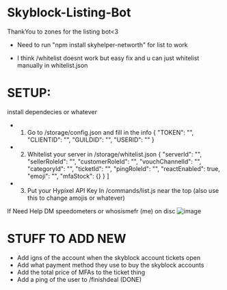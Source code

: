 # Skyblock-Listing-Bot
ThankYou to zones for the listing bot<3

- Need to run "npm install skyhelper-networth" for list to work

- I think /whitelist doesnt work but easy fix and u can just whitelist manually in whitelist.json




# SETUP:

install dependecies or whatever
- 1. Go to /storage/config.json and fill in the info 
{
    "TOKEN": "",
    "CLIENTID": "",
    "GUILDID": "",
    "USERID": ""
}



- 2. Whitelist your server in /storage/whitelist.json
     {
    "serverId": "",
    "sellerRoleId": "",
    "customerRoleId": "",
    "vouchChannelId": "",
    "categoryId": "",
    "ticketId": "",
    "pingRoleId": "",
    "reactEnabled": true,
    "emoji": "",
    "mfaStock": {}
  }
]


- 3. Put your Hypixel API Key In /commands/list.js near the top (also use this to change amojis or whatever)


If Need Help DM speedometers or whosismefr (me) on disc 
![image](https://github.com/user-attachments/assets/ec5e22aa-6fe1-479b-8d84-edf80501abc6)



# STUFF TO ADD NEW
- Add igns of the account when the skyblock account tickets open
- Add what payment method they use to buy the skyblock accounts
- Add the total price of MFAs to the ticket thing
- Add a ping of the user to /finishdeal          (DONE)
